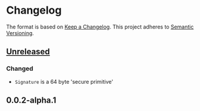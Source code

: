 # Changelog
The format is based on [Keep a Changelog](https://keepachangelog.com/en/1.0.0/).
This project adheres to [Semantic Versioning](https://semver.org/spec/v2.0.0.html).

## [Unreleased]

### Changed
- `Signature` is a 64 byte 'secure primitive'

## 0.0.2-alpha.1

[Unreleased]: https://github.com/holochain/holochain/holochain_zome_types-v0.0.2-alpha.1...HEAD
